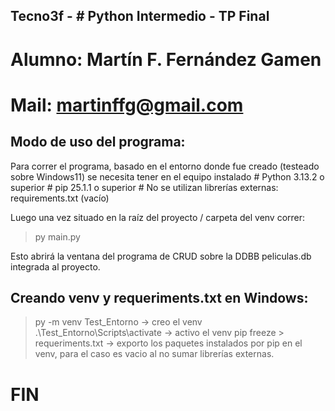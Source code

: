 ##  Tecno3f - # Python Intermedio - TP Final

# Alumno: Martín F. Fernández Gamen
# Mail: martinffg@gmail.com

## Modo de uso del programa:   

Para correr el programa, basado en el entorno donde fue creado (testeado sobre Windows11) se necesita tener en el equipo instalado 
\# Python 3.13.2 o superior
\# pip 25.1.1 o superior
\# No se utilizan librerías externas: requirements.txt (vacío)

Luego una vez situado en la raíz del proyecto / carpeta del venv correr:

> py main.py

Esto abrirá la ventana del programa de CRUD sobre la DDBB peliculas.db integrada al proyecto.

## Creando venv y requeriments.txt en Windows:
> py -m venv Test_Entorno           -> creo el venv
> .\Test_Entorno\Scripts\activate   -> activo el venv
> pip freeze > requeriments.txt     -> exporto los paquetes instalados por pip en el venv, para el caso es vacio al no sumar librerías externas.

# FIN
